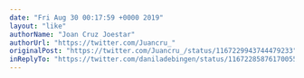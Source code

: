 ```yaml
---
date: "Fri Aug 30 00:17:59 +0000 2019"
layout: "like"
authorName: "Joan Cruz Joestar"
authorUrl: "https://twitter.com/Juancru_"
originalPost: "https://twitter.com/Juancru_/status/1167229943744479233"
inReplyTo: "https://twitter.com/daniladebingen/status/1167228587617005568"
---
```

